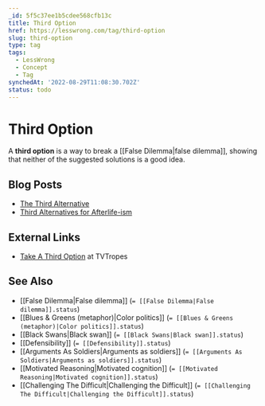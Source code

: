 ```yaml
---
_id: 5f5c37ee1b5cdee568cfb13c
title: Third Option
href: https://lesswrong.com/tag/third-option
slug: third-option
type: tag
tags:
  - LessWrong
  - Concept
  - Tag
synchedAt: '2022-08-29T11:08:30.702Z'
status: todo
---
```


# Third Option

A **third option** is a way to break a [[False Dilemma|false dilemma]], showing that neither of the suggested solutions is a good idea.

## Blog Posts

- [The Third Alternative](http://lesswrong.com/lw/hu/the_third_alternative/)
- [Third Alternatives for Afterlife-ism](http://lesswrong.com/lw/hv/third_alternatives_for_afterlifeism/)

## External Links

- [Take A Third Option](http://tvtropes.org/pmwiki/pmwiki.php/Main/TakeAThirdOption) at TVTropes

## See Also

- [[False Dilemma|False dilemma]] (`= [[False Dilemma|False dilemma]].status`)
- [[Blues & Greens (metaphor)|Color politics]] (`= [[Blues & Greens (metaphor)|Color politics]].status`)
- [[Black Swans|Black swan]] (`= [[Black Swans|Black swan]].status`)
- [[Defensibility]] (`= [[Defensibility]].status`)
- [[Arguments As Soldiers|Arguments as soldiers]] (`= [[Arguments As Soldiers|Arguments as soldiers]].status`)
- [[Motivated Reasoning|Motivated cognition]] (`= [[Motivated Reasoning|Motivated cognition]].status`)
- [[Challenging The Difficult|Challenging the Difficult]] (`= [[Challenging The Difficult|Challenging the Difficult]].status`)
